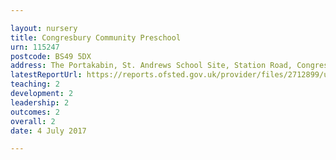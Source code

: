 ```yaml
---

layout: nursery
title: Congresbury Community Preschool
urn: 115247
postcode: BS49 5DX
address: The Portakabin, St. Andrews School Site, Station Road, Congresbury, BRISTOL, BS49 5DX
latestReportUrl: https://reports.ofsted.gov.uk/provider/files/2712899/urn/115247.pdf
teaching: 2
development: 2
leadership: 2
outcomes: 2
overall: 2
date: 4 July 2017

---
```

